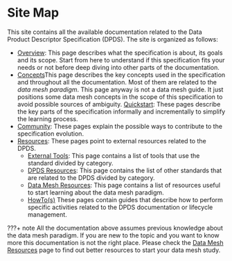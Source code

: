 # Site Map

This site contains all the available documentation related to the Data Product Descriptor Specification (DPDS). The site is organized as follows:

- [Overview](../overview/README.md): This page describes what the specification is about, its goals and its scope. Start from here to understand if this specification fits your needs or not before deep diving into other parts of the documentation.
- [Concepts](../concepts/README.md)This page describes the key concepts used in the specification and throughout all the documentation. Most of them are related to the *data mesh paradigm*. This page anyway is not a data mesh guide. It just positions some data mesh concepts in the scope of this specification to avoid possible sources of ambiguity. [Quickstart](../quickstart/README.md): These pages describe the key parts of the specification informally and incrementally to simplify the learning process.
- [Community](../community/README.md): These pages explain the possible ways to contribute to the specification evolution.
- [Resources](../resources/README.md): These pages point to external resources related to the DPDS.
    - [External Tools](../resources/dpdsresources.md): This page contains a list of tools that use the standard divided by category.
    - [DPDS Resources](../resources/meshresources.md): This page contains the list of other standards that are related to the DPDS divided by category.
    - [Data Mesh Resources](../resources/resources.md): This page contains a list of resources useful to start learning about the data mesh paradigm.
    - [HowTo(s)](../resources/README.md) These pages contain guides that describe how to perform specific activities related to the DPDS documentation or lifecycle management.


???+ note
    All the documentation above assumes previous knowledge about the data mesh paradigm. If you are new to the topic and you want to know more this documentation is not the right place. Please check the [Data Mesh Resources](../resources/resources.md) page to find out better resources to start your data mesh study.
